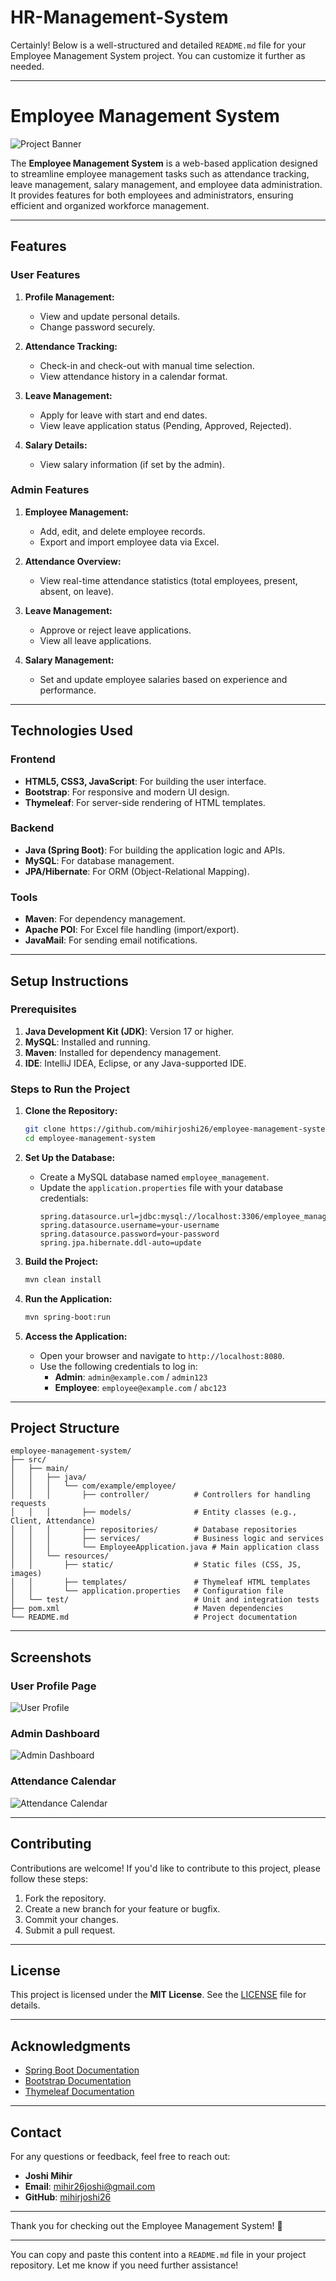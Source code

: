 # HR-Management-System

Certainly! Below is a well-structured and detailed `README.md` file for your Employee Management System project. You can customize it further as needed.

---

# Employee Management System

![Project Banner](![image](https://github.com/user-attachments/assets/b68e16ac-a847-4f98-83c0-47fffad7509d))<!-- Add a banner image if available -->

The **Employee Management System** is a web-based application designed to streamline employee management tasks such as attendance tracking, leave management, salary management, and employee data administration. It provides features for both employees and administrators, ensuring efficient and organized workforce management.

---

## Features

### **User Features**
1. **Profile Management:**
   - View and update personal details.
   - Change password securely.

2. **Attendance Tracking:**
   - Check-in and check-out with manual time selection.
   - View attendance history in a calendar format.

3. **Leave Management:**
   - Apply for leave with start and end dates.
   - View leave application status (Pending, Approved, Rejected).

4. **Salary Details:**
   - View salary information (if set by the admin).

### **Admin Features**
1. **Employee Management:**
   - Add, edit, and delete employee records.
   - Export and import employee data via Excel.

2. **Attendance Overview:**
   - View real-time attendance statistics (total employees, present, absent, on leave).

3. **Leave Management:**
   - Approve or reject leave applications.
   - View all leave applications.

4. **Salary Management:**
   - Set and update employee salaries based on experience and performance.

---

## Technologies Used

### **Frontend**
- **HTML5, CSS3, JavaScript**: For building the user interface.
- **Bootstrap**: For responsive and modern UI design.
- **Thymeleaf**: For server-side rendering of HTML templates.

### **Backend**
- **Java (Spring Boot)**: For building the application logic and APIs.
- **MySQL**: For database management.
- **JPA/Hibernate**: For ORM (Object-Relational Mapping).

### **Tools**
- **Maven**: For dependency management.
- **Apache POI**: For Excel file handling (import/export).
- **JavaMail**: For sending email notifications.

---

## Setup Instructions

### **Prerequisites**
1. **Java Development Kit (JDK)**: Version 17 or higher.
2. **MySQL**: Installed and running.
3. **Maven**: Installed for dependency management.
4. **IDE**: IntelliJ IDEA, Eclipse, or any Java-supported IDE.

### **Steps to Run the Project**
1. **Clone the Repository:**
   ```bash
   git clone https://github.com/mihirjoshi26/employee-management-system.git
   cd employee-management-system
   ```

2. **Set Up the Database:**
   - Create a MySQL database named `employee_management`.
   - Update the `application.properties` file with your database credentials:
     ```properties
     spring.datasource.url=jdbc:mysql://localhost:3306/employee_management
     spring.datasource.username=your-username
     spring.datasource.password=your-password
     spring.jpa.hibernate.ddl-auto=update
     ```

3. **Build the Project:**
   ```bash
   mvn clean install
   ```

4. **Run the Application:**
   ```bash
   mvn spring-boot:run
   ```

5. **Access the Application:**
   - Open your browser and navigate to `http://localhost:8080`.
   - Use the following credentials to log in:
     - **Admin**: `admin@example.com` / `admin123`
     - **Employee**: `employee@example.com` / `abc123`

---

## Project Structure

```
employee-management-system/
├── src/
│   ├── main/
│   │   ├── java/
│   │   │   └── com/example/employee/
│   │   │       ├── controller/          # Controllers for handling requests
│   │   │       ├── models/              # Entity classes (e.g., Client, Attendance)
│   │   │       ├── repositories/        # Database repositories
│   │   │       ├── services/            # Business logic and services
│   │   │       └── EmployeeApplication.java # Main application class
│   │   └── resources/
│   │       ├── static/                  # Static files (CSS, JS, images)
│   │       ├── templates/               # Thymeleaf HTML templates
│   │       └── application.properties   # Configuration file
│   └── test/                            # Unit and integration tests
├── pom.xml                              # Maven dependencies
└── README.md                            # Project documentation
```

---

## Screenshots

### **User Profile Page**
![User Profile](![image](https://github.com/user-attachments/assets/f8a22bd2-a1eb-4dcf-9ad3-1c23dfae3e0c)
)

### **Admin Dashboard**
![Admin Dashboard](![image](https://github.com/user-attachments/assets/de26c06d-b1ac-4de8-9df9-0edeb62fbc0d)
)

### **Attendance Calendar**
![Attendance Calendar](![image](https://github.com/user-attachments/assets/563d977e-9db5-4c4c-a343-7e1b0aada7b9)
)

---

## Contributing

Contributions are welcome! If you'd like to contribute to this project, please follow these steps:
1. Fork the repository.
2. Create a new branch for your feature or bugfix.
3. Commit your changes.
4. Submit a pull request.

---

## License

This project is licensed under the **MIT License**. See the [LICENSE](LICENSE) file for details.

---

## Acknowledgments

- [Spring Boot Documentation](https://spring.io/projects/spring-boot)
- [Bootstrap Documentation](https://getbootstrap.com/docs/)
- [Thymeleaf Documentation](https://www.thymeleaf.org/doc/)

---

## Contact

For any questions or feedback, feel free to reach out:

- **Joshi Mihir**  
- **Email**: mihir26joshi@gmail.com  
- **GitHub**: [mihirjoshi26](https://github.com/mihirjoshi26)

---

Thank you for checking out the Employee Management System! 🚀

---

You can copy and paste this content into a `README.md` file in your project repository. Let me know if you need further assistance!
